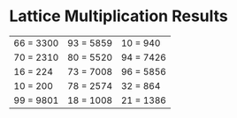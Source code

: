 # Lattice Multiplication Results

|   |   |   |
|---|---|---|
| 66 = 3300 | 93 = 5859 | 10 = 940 |
| 70 = 2310 | 80 = 5520 | 94 = 7426 |
| 16 = 224 | 73 = 7008 | 96 = 5856 |
| 10 = 200 | 78 = 2574 | 32 = 864 |
| 99 = 9801 | 18 = 1008 | 21 = 1386 |
